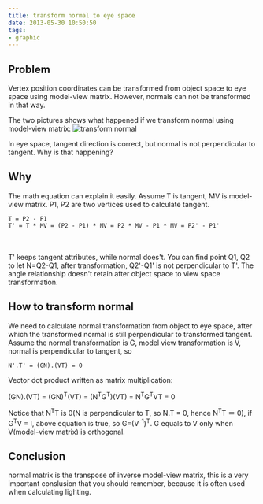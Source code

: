 ```yaml
---
title: transform normal to eye space
date: 2013-05-30 10:50:50
tags:
- graphic
---
```


## Problem
Vertex position coordinates can be transformed from object space to eye space using model-view matrix. However, normals can not be transformed in that way.

The two pictures shows what happened if we transform normal using model-view matrix:
![transform normal](/assets/transform-normal.gif "transform normal using model view matrix")

In eye space, tangent direction is correct, but normal is not perpendicular to tangent. Why is that happening?

## Why
The math equation can explain it easily. Assume T is tangent, MV is model-view matrix. P1, P2 are two vertices used to calculate tangent.

    T = P2 - P1
    T' = T * MV = (P2 - P1) * MV = P2 * MV - P1 * MV = P2' - P1'
　　

T' keeps tangent attributes, while normal does't. You can find point Q1, Q2 to let N=Q2-Q1, after transformation, Q2'-Q1' is not perpendicular to T'. The angle relationship doesn't retain after object space to view space transformation.

## How to transform normal
We need to calculate normal transformation from object to eye space, after which the transformed normal is still perpendicular to transformed tangent.
Assume the normal transformation is G, model view transformation is V, normal is perpendicular to tangent, so

    N'.T' = (GN).(VT) = 0

Vector dot product written as matrix multiplication:

(GN).(VT) = (GN)<sup>T</sup>(VT) =  (N<sup>T</sup>G<sup>T</sup>)(VT) = N<sup>T</sup>G<sup>T</sup>VT = 0

Notice that N<sup>T</sup>T is 0(N is perpendicular to T, so N.T = 0, hence N<sup>T</sup>T ＝ 0), if G<sup>T</sup>V = I, above equation is true, so G=(V<sup>-1</sup>)<sup>T</sup>. G equals to V only when V(model-view matrix) is orthogonal.

## Conclusion
normal matrix is the transpose of inverse model-view matrix, this is a very important conslusion that you should remember, because it is often used when calculating lighting.

